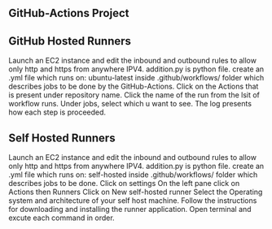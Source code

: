 GitHub-Actions Project 
-----------------------------

GitHub Hosted Runners
----------------------

Launch an EC2 instance and edit the inbound and outbound rules to allow only http and https from anywhere IPV4. 
addition.py is python file.
create an .yml file which runs on: ubuntu-latest inside .github/workflows/ folder which describes jobs to be done by the GitHub-Actions.
Click on the Actions that is present under repository name.
Click the name of the run from the lsit of workflow runs.
Under jobs, select which u want to see.
The log presents how each step is proceeded.

Self Hosted Runners
---------------------------
Launch an EC2 instance and edit the inbound and outbound rules to allow only http and https from anywhere IPV4. 
addition.py is python file.
create an .yml file which runs on: self-hosted inside .github/workflows/ folder which describes jobs to be done.
Click on settings
On the left pane click on Actions then Runners
Click on New self-hosted runner
Select the Operating system and architecture of your self host machine.
Follow the instructions for downloading and installing the runner application.
Open terminal and excute each command in order.

